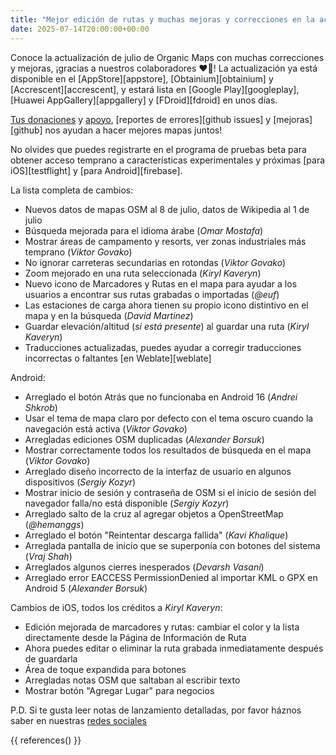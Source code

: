 ```yaml
---
title: "Mejor edición de rutas y muchas mejoras y correcciones en la actualización de Organic Maps de julio 2025"
date: 2025-07-14T20:00:00+00:00
---
```


Conoce la actualización de julio de Organic Maps con muchas correcciones y mejoras, ¡gracias a nuestros colaboradores ❤️💪! La actualización ya está disponible en el [AppStore][appstore], [Obtainium][obtainium] y [Accrescent][accrescent], y estará lista en [Google Play][googleplay], [Huawei AppGallery][appgallery] y [FDroid][fdroid] en unos días.

[Tus donaciones](@/donate/index.es.md) y [apoyo](@/contribute/index.es.md), [reportes de errores][github issues] y [mejoras][github] nos ayudan a hacer mejores mapas juntos!

No olvides que puedes registrarte en el programa de pruebas beta para obtener acceso temprano a características experimentales y próximas [para iOS][testflight] y [para Android][firebase].

La lista completa de cambios:
- Nuevos datos de mapas OSM al 8 de julio, datos de Wikipedia al 1 de julio
- Búsqueda mejorada para el idioma árabe (_Omar Mostafa_)
- Mostrar áreas de campamento y resorts, ver zonas industriales más temprano (_Viktor Govako_)
- No ignorar carreteras secundarias en rotondas (_Viktor Govako_)
- Zoom mejorado en una ruta seleccionada (_Kiryl Kaveryn_)
- Nuevo icono de Marcadores y Rutas en el mapa para ayudar a los usuarios a encontrar sus rutas grabadas o importadas (_@euf_)
- Las estaciones de carga ahora tienen su propio icono distintivo en el mapa y en la búsqueda (_David Martinez_)
- Guardar elevación/altitud (_si está presente_) al guardar una ruta (_Kiryl Kaveryn_)
- Traducciones actualizadas, puedes ayudar a corregir traducciones incorrectas o faltantes [en Weblate][weblate]

Android:
- Arreglado el botón Atrás que no funcionaba en Android 16 (_Andrei Shkrob_)
- Usar el tema de mapa claro por defecto con el tema oscuro cuando la navegación está activa (_Viktor Govako_)
- Arregladas ediciones OSM duplicadas (_Alexander Borsuk_)
- Mostrar correctamente todos los resultados de búsqueda en el mapa (_Viktor Govako_)
- Arreglado diseño incorrecto de la interfaz de usuario en algunos dispositivos (_Sergiy Kozyr_)
- Mostrar inicio de sesión y contraseña de OSM si el inicio de sesión del navegador falla/no está disponible (_Sergiy Kozyr_)
- Arreglado salto de la cruz al agregar objetos a OpenStreetMap (_@hemanggs_)
- Arreglado el botón "Reintentar descarga fallida" (_Kavi Khalique_)
- Arreglada pantalla de inicio que se superponía con botones del sistema (_Vraj Shah_)
- Arreglados algunos cierres inesperados (_Devarsh Vasani_)
- Arreglado error EACCESS PermissionDenied al importar KML o GPX en Android 5 (_Alexander Borsuk_)

Cambios de iOS, todos los créditos a _Kiryl Kaveryn_:
- Edición mejorada de marcadores y rutas: cambiar el color y la lista directamente desde la Página de Información de Ruta
- Ahora puedes editar o eliminar la ruta grabada inmediatamente después de guardarla
- Área de toque expandida para botones
- Arregladas notas OSM que saltaban al escribir texto
- Mostrar botón "Agregar Lugar" para negocios

P.D. Si te gusta leer notas de lanzamiento detalladas, por favor háznos saber en nuestras [redes sociales](/es/#comunidad)

{{ references() }}
